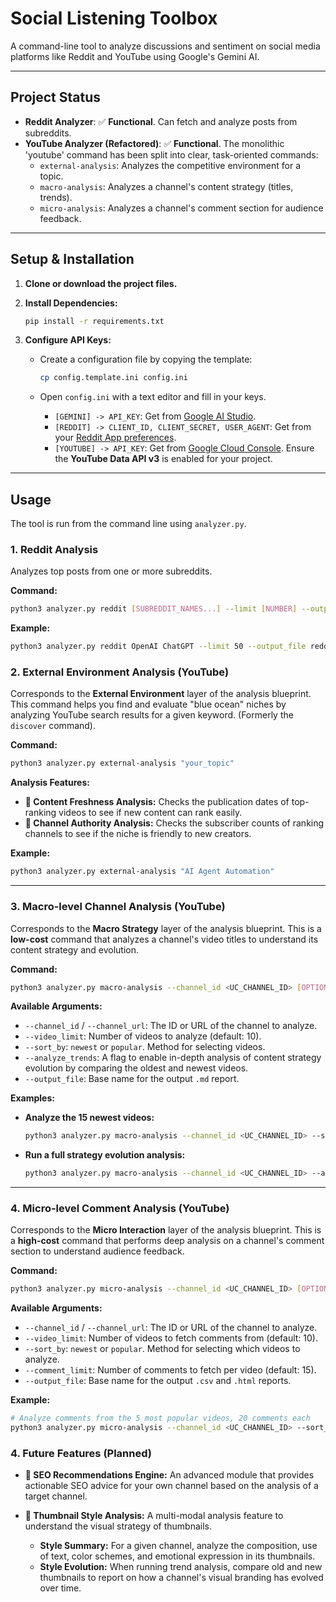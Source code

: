
# Social Listening Toolbox

A command-line tool to analyze discussions and sentiment on social media platforms like Reddit and YouTube using Google's Gemini AI.

---

## Project Status

*   **Reddit Analyzer**: :white_check_mark: **Functional**. Can fetch and analyze posts from subreddits.
*   **YouTube Analyzer (Refactored)**: :white_check_mark: **Functional**. The monolithic 'youtube' command has been split into clear, task-oriented commands:
    *   `external-analysis`: Analyzes the competitive environment for a topic.
    *   `macro-analysis`: Analyzes a channel's content strategy (titles, trends).
    *   `micro-analysis`: Analyzes a channel's comment section for audience feedback.

---

## Setup & Installation

1.  **Clone or download the project files.**

2.  **Install Dependencies:**
    ```bash
    pip install -r requirements.txt
    ```

3.  **Configure API Keys:**
    *   Create a configuration file by copying the template:
        ```bash
        cp config.template.ini config.ini
        ```
    *   Open `config.ini` with a text editor and fill in your keys. 

        *   `[GEMINI] -> API_KEY`: Get from [Google AI Studio](https://aistudio.google.com/app/apikey).
        *   `[REDDIT] -> CLIENT_ID, CLIENT_SECRET, USER_AGENT`: Get from your [Reddit App preferences](https://www.reddit.com/prefs/apps).
        *   `[YOUTUBE] -> API_KEY`: Get from [Google Cloud Console](https://console.cloud.google.com/apis/credentials). Ensure the **YouTube Data API v3** is enabled for your project.

--- 

## Usage

The tool is run from the command line using `analyzer.py`.

### 1. Reddit Analysis

Analyzes top posts from one or more subreddits.

**Command:**
```bash
python3 analyzer.py reddit [SUBREDDIT_NAMES...] --limit [NUMBER] --output_file [FILENAME.csv]
```

**Example:**
```bash
python3 analyzer.py reddit OpenAI ChatGPT --limit 50 --output_file reddit_results.csv
```

### 2. External Environment Analysis (YouTube)

Corresponds to the **External Environment** layer of the analysis blueprint. This command helps you find and evaluate "blue ocean" niches by analyzing YouTube search results for a given keyword. (Formerly the `discover` command).

**Command:**
```bash
python3 analyzer.py external-analysis "your_topic"
```

**Analysis Features:**
*   **:ocean: Content Freshness Analysis:** Checks the publication dates of top-ranking videos to see if new content can rank easily.
*   **:beginner: Channel Authority Analysis:** Checks the subscriber counts of ranking channels to see if the niche is friendly to new creators.

**Example:**
```bash
python3 analyzer.py external-analysis "AI Agent Automation"
```

---

### 3. Macro-level Channel Analysis (YouTube)

Corresponds to the **Macro Strategy** layer of the analysis blueprint. This is a **low-cost** command that analyzes a channel's video titles to understand its content strategy and evolution.

**Command:**
```bash
python3 analyzer.py macro-analysis --channel_id <UC_CHANNEL_ID> [OPTIONS]
```

**Available Arguments:**
*   `--channel_id` / `--channel_url`: The ID or URL of the channel to analyze.
*   `--video_limit`: Number of videos to analyze (default: 10).
*   `--sort_by`: `newest` or `popular`. Method for selecting videos.
*   `--analyze_trends`: A flag to enable in-depth analysis of content strategy evolution by comparing the oldest and newest videos.
*   `--output_file`: Base name for the output `.md` report.

**Examples:**

*   **Analyze the 15 newest videos:**
    ```bash
    python3 analyzer.py macro-analysis --channel_id <UC_CHANNEL_ID> --sort_by newest --video_limit 15
    ```

*   **Run a full strategy evolution analysis:**
    ```bash
    python3 analyzer.py macro-analysis --channel_id <UC_CHANNEL_ID> --analyze_trends
    ```

---

### 4. Micro-level Comment Analysis (YouTube)

Corresponds to the **Micro Interaction** layer of the analysis blueprint. This is a **high-cost** command that performs deep analysis on a channel's comment section to understand audience feedback.

**Command:**
```bash
python3 analyzer.py micro-analysis --channel_id <UC_CHANNEL_ID> [OPTIONS]
```

**Available Arguments:**
*   `--channel_id` / `--channel_url`: The ID or URL of the channel to analyze.
*   `--video_limit`: Number of videos to fetch comments from (default: 10).
*   `--sort_by`: `newest` or `popular`. Method for selecting which videos to analyze.
*   `--comment_limit`: Number of comments to fetch per video (default: 15).
*   `--output_file`: Base name for the output `.csv` and `.html` reports.

**Example:**
```bash
# Analyze comments from the 5 most popular videos, 20 comments each
python3 analyzer.py micro-analysis --channel_id <UC_CHANNEL_ID> --sort_by popular --video_limit 5 --comment_limit 20
```
### 4. Future Features (Planned)

*   **:rocket: SEO Recommendations Engine:** An advanced module that provides actionable SEO advice for your own channel based on the analysis of a target channel.

*   **:art: Thumbnail Style Analysis:** A multi-modal analysis feature to understand the visual strategy of thumbnails.
    *   **Style Summary:** For a given channel, analyze the composition, use of text, color schemes, and emotional expression in its thumbnails.
    *   **Style Evolution:** When running trend analysis, compare old and new thumbnails to report on how a channel's visual branding has evolved over time.
